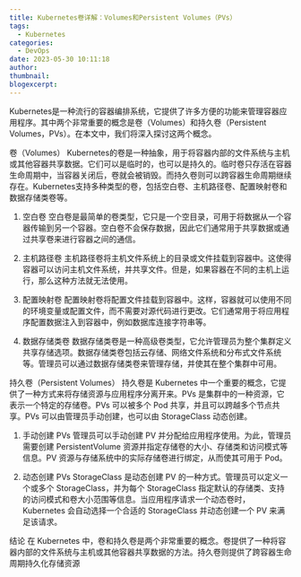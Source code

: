 ```yaml
---
title: Kubernetes卷详解：Volumes和Persistent Volumes（PVs）
tags:
  - Kubernetes
categories:
  - DevOps
date: 2023-05-30 10:11:18
author:
thumbnail:
blogexcerpt:
---
```

Kubernetes是一种流行的容器编排系统，它提供了许多方便的功能来管理容器应用程序。其中两个非常重要的概念是卷（Volumes）和持久卷（Persistent Volumes，PVs）。在本文中，我们将深入探讨这两个概念。

卷（Volumes）
Kubernetes的卷是一种抽象，用于将容器内部的文件系统与主机或其他容器共享数据。它们可以是临时的，也可以是持久的。临时卷只存活在容器生命周期中，当容器关闭后，卷就会被销毁。而持久卷则可以跨容器生命周期继续存在。Kubernetes支持多种类型的卷，包括空白卷、主机路径卷、配置映射卷和数据存储类卷等。

1. 空白卷
空白卷是最简单的卷类型，它只是一个空目录，可用于将数据从一个容器传输到另一个容器。空白卷不会保存数据，因此它们通常用于共享数据或通过共享卷来进行容器之间的通信。

2. 主机路径卷
主机路径卷将主机文件系统上的目录或文件挂载到容器中。这使得容器可以访问主机文件系统，并共享文件。但是，如果容器在不同的主机上运行，那么这种方法就无法使用。

3. 配置映射卷
配置映射卷将配置文件挂载到容器中。这样，容器就可以使用不同的环境变量或配置文件，而不需要对源代码进行更改。它们通常用于将应用程序配置数据注入到容器中，例如数据库连接字符串等。

4. 数据存储类卷
数据存储类卷是一种高级卷类型，它允许管理员为整个集群定义共享存储选项。数据存储类卷包括云存储、网络文件系统和分布式文件系统等。管理员可以通过数据存储类卷来管理存储，并使其在整个集群中可用。

持久卷（Persistent Volumes）
持久卷是 Kubernetes 中一个重要的概念，它提供了一种方式来将存储资源与应用程序分离开来。PVs 是集群中的一种资源，它表示一个特定的存储卷。PVs 可以被多个 Pod 共享，并且可以跨越多个节点共享。PVs 可以由管理员手动创建，也可以由 StorageClass 动态创建。

1. 手动创建 PVs
管理员可以手动创建 PV 并分配给应用程序使用。为此，管理员需要创建 PersistentVolume 资源并指定存储卷的大小、存储类和访问模式等信息。PV 资源与存储系统中的实际存储卷进行绑定，从而使其可用于 Pod。

2. 动态创建 PVs
StorageClass 是动态创建 PV 的一种方式。管理员可以定义一个或多个 StorageClass，并为每个 StorageClass 指定默认的存储类、支持的访问模式和卷大小范围等信息。当应用程序请求一个动态卷时，Kubernetes 会自动选择一个合适的 StorageClass 并动态创建一个 PV 来满足该请求。

结论
在 Kubernetes 中，卷和持久卷是两个非常重要的概念。卷提供了一种将容器内部的文件系统与主机或其他容器共享数据的方法。持久卷则提供了跨容器生命周期持久化存储资源
